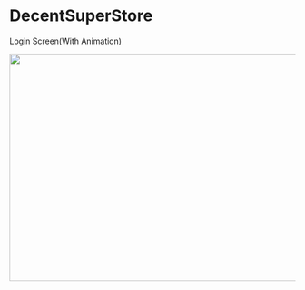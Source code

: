 # DecentSuperStore

Login Screen(With Animation)

<img src="https://user-images.githubusercontent.com/55477266/65748880-86e80100-e122-11e9-8e79-f5d11f8e8813.jpg" width="800" height="400">





